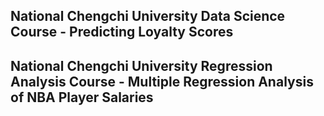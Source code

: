 ## National Chengchi University Data Science Course - Predicting Loyalty Scores

## National Chengchi University Regression Analysis Course - Multiple Regression Analysis of NBA Player Salaries
